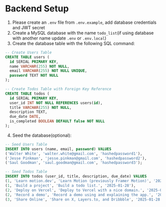 # Backend Setup

1. Please create an `.env` file from `.env.example`, add database credentials and JWT secret
2. Create a MySQL database with the name `todo_list`(if using database with another name update `.env` or `.env.local`)
3. Create the database table with the following SQL command:

```sql
-- Create Users Table
CREATE TABLE users (
  id SERIAL PRIMARY KEY,
  name VARCHAR(255) NOT NULL,
  email VARCHAR(255) NOT NULL UNIQUE,
  password TEXT NOT NULL
);

-- Create Todos Table with Foreign Key Reference
CREATE TABLE todos (
  id SERIAL PRIMARY KEY,
  user_id INT NOT NULL REFERENCES users(id),
  title VARCHAR(255) NOT NULL,
  description TEXT,
  due_date DATE,
  is_completed BOOLEAN DEFAULT false NOT NULL
);
```

4. Seed the database(optional):

```sql
-- Seed Users Table
INSERT INTO users (name, email, password) VALUES
('Walter White', 'walter.white@gmail.com', 'hashedpassword1'),
('Jesse Pinkman', 'jesse.pinkman@gmail.com', 'hashedpassword2'),
('Saul Goodman', 'saul.goodman@gmail.com', 'hashedpassword3');

-- Seed Todos Table
INSERT INTO todos (user_id, title, description, due_date) VALUES
(1, 'Learn motion.dev', 'Learn Motion (previously Framer Motion)', '2025-01-25'),
(1, 'Build a project', 'Build a todo list.', '2025-01-28'),
(2, 'Deploy on Vercel', 'Deploy to Vercel with a nice domain.', '2025-01-28'),
(2, 'Record a demo', 'Record a demo using and explaining the app.', '2025-01-28'),
(3, 'Share Online', 'Share on X, Layers.to, and Dribbble', '2025-01-28');

```
